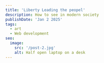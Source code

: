 ```yaml
---
title: 'Liberty Leading the peopel'
description: How to see in modern society
publishDate: 'Jan 2 2025'
tags:
  - art
  - Web development
seo:
  image:
    src: '/post-2.jpg'
    alt: Half open laptop on a desk
---
```


